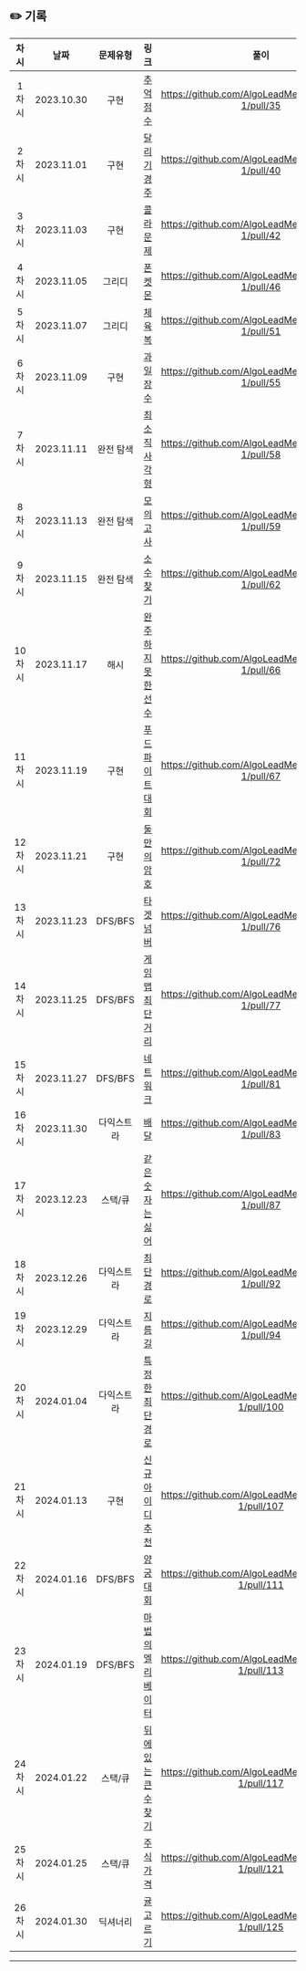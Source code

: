 ## ✏️ 기록   

| 차시 |    날짜    | 문제유형 | 링크 | 풀이 |
|:----:|:---------:|:----:|:-----:|:----:|
| 1차시 | 2023.10.30 |  구현  | [추억 점수](https://school.programmers.co.kr/learn/courses/30/lessons/176963)|https://github.com/AlgoLeadMe/AlgoLeadMe-1/pull/35|
| 2차시 | 2023.11.01 |  구현  | [달리기 경주](https://school.programmers.co.kr/learn/courses/30/lessons/178871)|https://github.com/AlgoLeadMe/AlgoLeadMe-1/pull/40|
| 3차시 | 2023.11.03 |  구현  | [콜라 문제](https://school.programmers.co.kr/learn/courses/30/lessons/132267)|https://github.com/AlgoLeadMe/AlgoLeadMe-1/pull/42|
| 4차시 | 2023.11.05 |  그리디  | [폰켓몬](https://school.programmers.co.kr/learn/courses/30/lessons/1845)|https://github.com/AlgoLeadMe/AlgoLeadMe-1/pull/46|
| 5차시 | 2023.11.07 |  그리디  | [체육복](https://school.programmers.co.kr/learn/courses/30/lessons/42862)|https://github.com/AlgoLeadMe/AlgoLeadMe-1/pull/51|
| 6차시 | 2023.11.09 |  구현  | [과일 장수](https://school.programmers.co.kr/learn/courses/30/lessons/135808)|https://github.com/AlgoLeadMe/AlgoLeadMe-1/pull/55|
| 7차시 | 2023.11.11 |  완전 탐색  | [최소 직사각형](https://school.programmers.co.kr/learn/courses/30/lessons/86491)|https://github.com/AlgoLeadMe/AlgoLeadMe-1/pull/58|
| 8차시 | 2023.11.13 |  완전 탐색  | [모의고사](https://school.programmers.co.kr/learn/courses/30/lessons/42840)|https://github.com/AlgoLeadMe/AlgoLeadMe-1/pull/59|
| 9차시 | 2023.11.15 |  완전 탐색  | [소수 찾기](https://school.programmers.co.kr/learn/courses/30/lessons/42839)|https://github.com/AlgoLeadMe/AlgoLeadMe-1/pull/62|
| 10차시 | 2023.11.17 |  해시  | [완주하지 못한 선수](https://school.programmers.co.kr/learn/courses/30/lessons/42576)|https://github.com/AlgoLeadMe/AlgoLeadMe-1/pull/66|
| 11차시 | 2023.11.19 |  구현  | [푸드 파이트 대회](https://school.programmers.co.kr/learn/courses/30/lessons/134240)|https://github.com/AlgoLeadMe/AlgoLeadMe-1/pull/67|
| 12차시 | 2023.11.21 |  구현  | [둘만의 암호](https://school.programmers.co.kr/learn/courses/30/lessons/155652)|https://github.com/AlgoLeadMe/AlgoLeadMe-1/pull/72|
| 13차시 | 2023.11.23 |  DFS/BFS  | [타겟 넘버](https://school.programmers.co.kr/learn/courses/30/lessons/43165)|https://github.com/AlgoLeadMe/AlgoLeadMe-1/pull/76|
| 14차시 | 2023.11.25 |  DFS/BFS  | [게임 맵 최단거리](https://school.programmers.co.kr/learn/courses/30/lessons/1844)|https://github.com/AlgoLeadMe/AlgoLeadMe-1/pull/77|
| 15차시 | 2023.11.27 |  DFS/BFS  | [네트워크](https://school.programmers.co.kr/learn/courses/30/lessons/43162)|https://github.com/AlgoLeadMe/AlgoLeadMe-1/pull/81|
| 16차시 | 2023.11.30 |  다익스트라  | [배달](https://school.programmers.co.kr/learn/courses/30/lessons/12978)|https://github.com/AlgoLeadMe/AlgoLeadMe-1/pull/83|
| 17차시 | 2023.12.23 |  스택/큐  | [같은 숫자는 싫어](https://school.programmers.co.kr/learn/courses/30/lessons/12906)|https://github.com/AlgoLeadMe/AlgoLeadMe-1/pull/87|
| 18차시 | 2023.12.26 |  다익스트라  | [최단 경로](https://www.acmicpc.net/problem/1753)|https://github.com/AlgoLeadMe/AlgoLeadMe-1/pull/92|
| 19차시 | 2023.12.29 |  다익스트라  | [지름길](https://www.acmicpc.net/problem/1446)|https://github.com/AlgoLeadMe/AlgoLeadMe-1/pull/94|
| 20차시 | 2024.01.04 |  다익스트라  | [특정한 최단 경로](https://www.acmicpc.net/problem/1504)|https://github.com/AlgoLeadMe/AlgoLeadMe-1/pull/100|
| 21차시 | 2024.01.13 |  구현  | [신규 아이디 추천](https://school.programmers.co.kr/learn/courses/30/lessons/72410)|https://github.com/AlgoLeadMe/AlgoLeadMe-1/pull/107|
| 22차시 | 2024.01.16 |  DFS/BFS  | [양궁 대회](https://school.programmers.co.kr/learn/courses/30/lessons/92342?language=python3)|https://github.com/AlgoLeadMe/AlgoLeadMe-1/pull/111|
| 23차시 | 2024.01.19 |  DFS/BFS  | [마법의 엘리베이터](https://school.programmers.co.kr/learn/courses/30/lessons/148653)|https://github.com/AlgoLeadMe/AlgoLeadMe-1/pull/113|
| 24차시 | 2024.01.22 |  스택/큐  | [뒤에 있는 큰 수 찾기](https://school.programmers.co.kr/learn/courses/30/lessons/154539)|https://github.com/AlgoLeadMe/AlgoLeadMe-1/pull/117|
| 25차시 | 2024.01.25 |  스택/큐  | [주식 가격](https://school.programmers.co.kr/learn/courses/30/lessons/42584)|https://github.com/AlgoLeadMe/AlgoLeadMe-1/pull/121|
| 26차시 | 2024.01.30 |  딕셔너리  | [귤 고르기](https://school.programmers.co.kr/learn/courses/30/lessons/138476)|https://github.com/AlgoLeadMe/AlgoLeadMe-1/pull/125|
---
